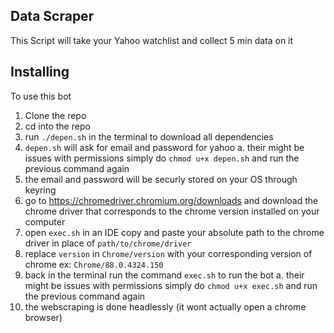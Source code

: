 ## Data Scraper
This Script will take your Yahoo watchlist and collect 5 min data on it 

## Installing
To use this bot
1. Clone the repo
2. cd into the repo
3. run ```./depen.sh``` in the terminal to download all dependencies
4. ```depen.sh``` will ask for email and password for yahoo
  a. their might be issues with permissions simply do ```chmod u+x depen.sh``` and run the previous command again
5. the email and password will be securly stored on your OS through keyring
6. go to https://chromedriver.chromium.org/downloads and download the chrome driver that corresponds to the chrome version installed on your computer
7. open ```exec.sh``` in an IDE copy and paste your absolute path to the chrome driver in place of ```path/to/chrome/driver``` 
8. replace ```version``` in ```Chrome/version``` with your corresponding version of chrome ex: ```Chrome/88.0.4324.150```
9. back in the terminal run the command ```exec.sh``` to run the bot
  a. their might be issues with permissions simply do ```chmod u+x exec.sh``` and run the previous command again
10. the webscraping is done headlessly (it wont actually open a chrome browser)
